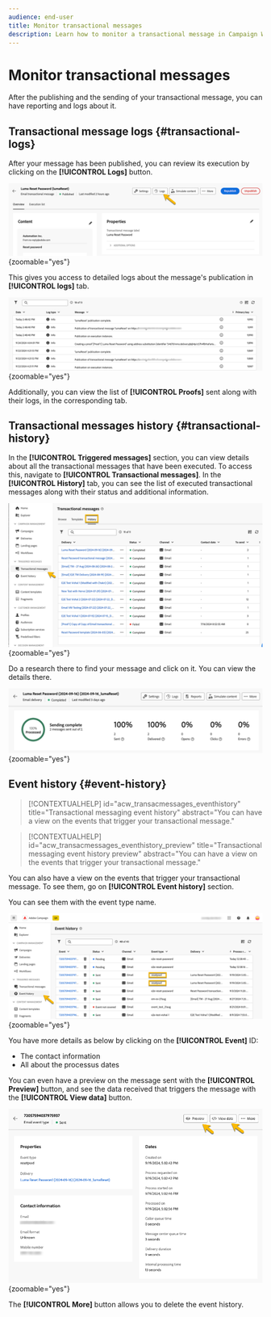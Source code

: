 ```yaml
---
audience: end-user
title: Monitor transactional messages
description: Learn how to monitor a transactional message in Campaign Web User Interface
---
```

# Monitor transactional messages

After the publishing and the sending of your transactional message, you can have reporting and logs about it.

## Transactional message logs {#transactional-logs}

After your message has been published, you can review its execution by clicking on the **[!UICONTROL Logs]** button.

![](assets/transactional-logs.png){zoomable="yes"}

This gives you access to detailed logs about the message's publication in **[!UICONTROL logs]** tab. 

![](assets/transactional-logslist.png){zoomable="yes"}

Additionally, you can view the list of **[!UICONTROL Proofs]** sent along with their logs, in the corresponding tab.

## Transactional messages history {#transactional-history}

In the **[!UICONTROL Triggered messages]** section, you can view details about all the transactional messages that have been executed. To access this, navigate to **[!UICONTROL Transactional messages]**. In the **[!UICONTROL History]** tab, you can see the list of executed transactional messages along with their status and additional information.

![](assets/transactional-history.png){zoomable="yes"}

Do a research there to find your message and click on it.
You can view the details there.

![](assets/transactional-reporting.png){zoomable="yes"}

## Event history {#event-history}

>[!CONTEXTUALHELP]
>id="acw_transacmessages_eventhistory"
>title="Transactional messaging event history"
>abstract="You can have a view on the events that trigger your transactional message."

>[!CONTEXTUALHELP]
>id="acw_transacmessages_eventhistory_preview"
>title="Transactional messaging event history preview"
>abstract="You can have a view on the events that trigger your transactional message."

You can also have a view on the events that trigger your transactional message.
To see them, go on **[!UICONTROL Event history]** section.

You can see them with the event type name.

![](assets/event-history.png){zoomable="yes"}

You have more details as below by clicking on the **[!UICONTROL Event]** ID:

* The contact information
* All about the processus dates

You can even have a preview on the message sent with the **[!UICONTROL Preview]** button, and see the data received that triggers the message with the **[!UICONTROL View data]** button.

![](assets/event-details.png){zoomable="yes"}

The **[!UICONTROL More]** button allows you to delete the event history.
